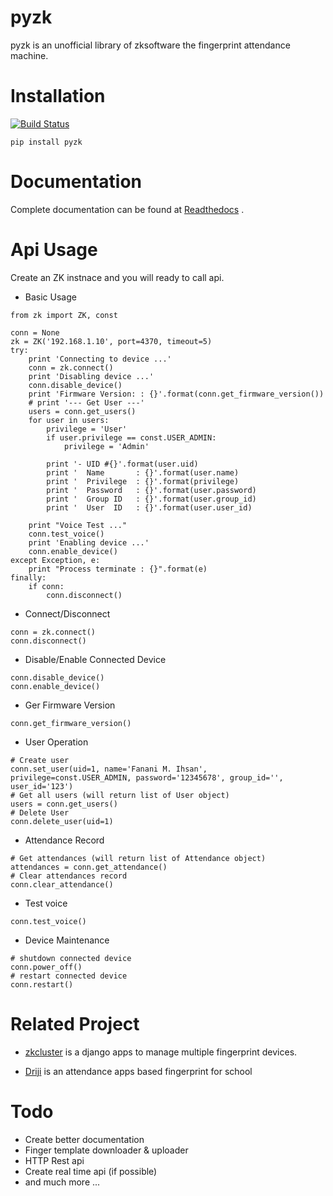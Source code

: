 # pyzk

pyzk is an unofficial library of zksoftware the fingerprint attendance machine.

# Installation

[![Build Status](https://travis-ci.org/fananimi/pyzk.svg?branch=master)](https://travis-ci.org/fananimi/pyzk)

`pip install pyzk`

# Documentation

Complete documentation can be found at [Readthedocs](http://pyzk.readthedocs.io/en/latest/ "pyzk's readthedocs") .

# Api Usage

Create an ZK instnace and you will ready to call api.

* Basic Usage
```
from zk import ZK, const

conn = None
zk = ZK('192.168.1.10', port=4370, timeout=5)
try:
    print 'Connecting to device ...'
    conn = zk.connect()
    print 'Disabling device ...'
    conn.disable_device()
    print 'Firmware Version: : {}'.format(conn.get_firmware_version())
    # print '--- Get User ---'
    users = conn.get_users()
    for user in users:
        privilege = 'User'
        if user.privilege == const.USER_ADMIN:
            privilege = 'Admin'

        print '- UID #{}'.format(user.uid)
        print '  Name       : {}'.format(user.name)
        print '  Privilege  : {}'.format(privilege)
        print '  Password   : {}'.format(user.password)
        print '  Group ID   : {}'.format(user.group_id)
        print '  User  ID   : {}'.format(user.user_id)

    print "Voice Test ..."
    conn.test_voice()
    print 'Enabling device ...'
    conn.enable_device()
except Exception, e:
    print "Process terminate : {}".format(e)
finally:
    if conn:
        conn.disconnect()
```

* Connect/Disconnect

```
conn = zk.connect()
conn.disconnect()
```

* Disable/Enable Connected Device

```
conn.disable_device()
conn.enable_device()
```

* Ger Firmware Version

```
conn.get_firmware_version()
```

* User Operation

```
# Create user
conn.set_user(uid=1, name='Fanani M. Ihsan', privilege=const.USER_ADMIN, password='12345678', group_id='', user_id='123')
# Get all users (will return list of User object)
users = conn.get_users()
# Delete User
conn.delete_user(uid=1)
```

* Attendance Record
```
# Get attendances (will return list of Attendance object)
attendances = conn.get_attendance()
# Clear attendances record
conn.clear_attendance()
```

* Test voice

```
conn.test_voice()
```

* Device Maintenance

```
# shutdown connected device
conn.power_off()
# restart connected device
conn.restart()
```

# Related Project

* [zkcluster](https://github.com/fananimi/zkcluster/ "zkcluster project") is a django apps to manage multiple fingerprint devices.

* [Driji](https://github.com/fananimi/driji/ "Driji project") is an attendance apps based fingerprint for school

# Todo

* Create better documentation
* Finger template downloader & uploader
* HTTP Rest api
* Create real time api (if possible)
* and much more ...

